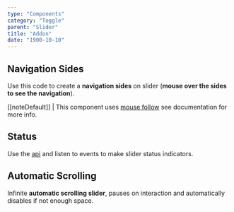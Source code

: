 ```yaml
---
type: "Components"
category: "Toggle"
parent: "Slider"
title: "Addon"
date: "1900-10-10"
---
```


## Navigation Sides

Use this code to create a **navigation sides** on slider (**mouse over the sides to see the navigation**).

[[noteDefault]]
| This component uses [mouse follow](/components/mouse-follow) see documentation for more info.

<demo>
  <demoinline src="demos/components/slider/navsides">
  </demoinline>
  <demoinline src="demos/components/slider/navsides-mouse">
  </demoinline>
</demo>

## Status

Use the [api](/components/slider/api#listen) and listen to events to make slider status indicators.	

<demo>
  <demoinline src="demos/components/slider/status">
  </demoinline>
</demo>

## Automatic Scrolling

Infinite **automatic scrolling slider**, pauses on interaction and automatically disables if not enough space.

<demo>
  <demoinline src="demos/components/slider/automatic-scrolling">
  </demoinline>
</demo>
